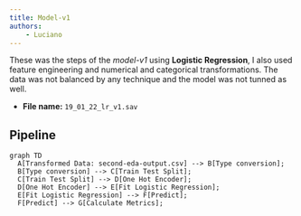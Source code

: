 ```yaml
---
title: Model-v1
authors:
    - Luciano
---
```


These was the steps of the *model-v1* using **Logistic Regression**, I also used feature engineering and numerical and categorical transformations. The data was not balanced by any technique and the model was not tunned as well. 

- **File name:** `19_01_22_lr_v1.sav`

## Pipeline

```mermaid
graph TD
  A[Transformed Data: second-eda-output.csv] --> B[Type conversion];
  B[Type conversion] --> C[Train Test Split];
  C[Train Test Split] --> D[One Hot Encoder];
  D[One Hot Encoder] --> E[Fit Logistic Regression];
  E[Fit Logistic Regression] --> F[Predict];
  F[Predict] --> G[Calculate Metrics];
```
